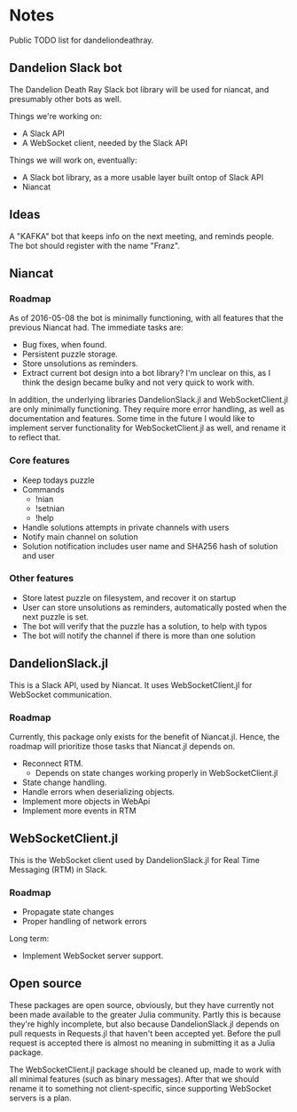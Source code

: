 # Notes
Public TODO list for dandeliondeathray.

## Dandelion Slack bot
The Dandelion Death Ray Slack bot library will be used for niancat, and presumably other bots
as well.

Things we're working on:

- A Slack API
- A WebSocket client, needed by the Slack API

Things we will work on, eventually:

- A Slack bot library, as a more usable layer built ontop of Slack API
- Niancat

## Ideas
A "KAFKA" bot that keeps info on the next meeting, and reminds people. The bot should register with the name "Franz".

## Niancat

### Roadmap
As of 2016-05-08 the bot is minimally functioning, with all features that the previous Niancat
had. The immediate tasks are:

- Bug fixes, when found.
- Persistent puzzle storage.
- Store unsolutions as remínders.
- Extract current bot design into a bot library? I'm unclear on this, as I think the design became
  bulky and not very quick to work with.

In addition, the underlying libraries DandelionSlack.jl and WebSocketClient.jl are only minimally
functioning. They require more error handling, as well as documentation and features.
Some time in the future I would like to implement server functionality for WebSocketClient.jl as
well, and rename it to reflect that.

### Core features
- Keep todays puzzle
- Commands
    + !nian
    + !setnian
    + !help
- Handle solutions attempts in private channels with users
- Notify main channel on solution
- Solution notification includes user name and SHA256 hash of solution and user

### Other features
- Store latest puzzle on filesystem, and recover it on startup
- User can store unsolutions as reminders, automatically posted when the next puzzle is set.
- The bot will verify that the puzzle has a solution, to help with typos
- The bot will notify the channel if there is more than one solution

## DandelionSlack.jl
This is a Slack API, used by Niancat. It uses WebSocketClient.jl for WebSocket communication.

### Roadmap
Currently, this package only exists for the benefit of Niancat.jl. Hence, the roadmap will
prioritize those tasks that Niancat.jl depends on.

- Reconnect RTM.
    + Depends on state changes working properly in WebSocketClient.jl
- State change handling.
- Handle errors when deserializing objects.
- Implement more objects in WebApi
- Implement more events in RTM

## WebSocketClient.jl
This is the WebSocket client used by DandelionSlack.jl for Real Time Messaging (RTM) in Slack.

### Roadmap

- Propagate state changes
- Proper handling of network errors

Long term:

- Implement WebSocket server support.

## Open source
These packages are open source, obviously, but they have currently not been made available to the
greater Julia community. Partly this is because they're highly incomplete, but also because
DandelionSlack.jl depends on pull requests in Requests.jl that haven't been accepted yet. Before
the pull request is accepted there is almost no meaning in submitting it as a Julia package.

The WebSocketClient.jl package should be cleaned up, made to work with all minimal features (such as
binary messages). After that we should rename it to something not client-specific, since supporting
WebSocket servers is a plan.